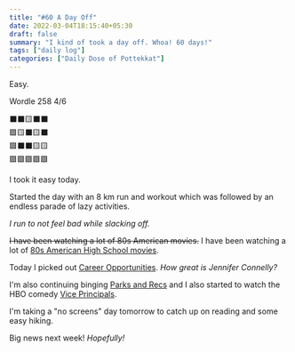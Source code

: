 ```yaml
---
title: "#60 A Day Off"
date: 2022-03-04T18:15:40+05:30
draft: false
summary: "I kind of took a day off. Whoa! 60 days!"
tags: ["daily log"]
categories: ["Daily Dose of Pottekkat"]
---
```


Easy.

Wordle 258 4/6

⬛⬛🟨⬛⬛\
🟩🟨⬛🟨⬛\
🟩⬛⬛🟨🟨\
🟩🟩🟩🟩🟩

I took it easy today.

Started the day with an 8 km run and workout which was followed by an endless parade of lazy activities.

_I run to not feel bad while slacking off._

~~I have been watching a lot of 80s American movies.~~ I have been watching a lot of [80s American High School movies](https://www.google.com/search?q=80s+highschool+movies).

Today I picked out [Career Opportunities](https://www.imdb.com/title/tt0101545/). _How great is Jennifer Connelly?_

I'm also continuing binging [Parks and Recs](https://www.imdb.com/title/tt1266020/) and I also started to watch the HBO comedy [Vice Principals](https://www.imdb.com/title/tt3766376/).

I'm taking a "no screens" day tomorrow to catch up on reading and some easy hiking.

Big news next week! _Hopefully!_
